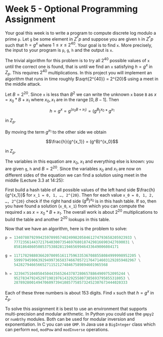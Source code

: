 # Week 5 - Optional Programming Assignment

Your goal this week is to write a program to compute discrete log modulo a prime `p`. Let `g` be some element in $Z^*p$ and suppose you are given `h` in $Z^*p$ such that $h = g^x$ where $1 \leq x \leq 2^{40}$. Your goal is to find `x`. More precisely, the input to your program is `p`, `g`, `h` and the output is `x`.

The trivial algorithm for this problem is to try all $2^{40}$ possible values of `x` until the correct one is found, that is until we find an `x` satisfying $h = g^x$ in $Z_p$. This requires $2^{40}$ multiplications. In this project you will implement an algorithm that runs in time roughly $\sqrt{2^{40}} = 2^{20}$ using a meet in the middle attack.

Let $`B = 2^{20}`$. Since `x` is less than $B^2$ we can write the unknown `x` base `B` as $x = x_0 * B + x_1$ where $x_0, x_1$ are in the range $[0, B−1]$. Then

$$h = g^x = g^{(x_0B+x_1)} = (g^B)^{x_0} * g^{x_1}$$

in $Z_p$.

By moving the term $g^{x_1}$ to the other side we obtain

$$\frac{h}{g^{x_1}} = (g^B)^{x_0}$$

in $Z_p$.

The variables in this equation are $`x_0`$, $`x_1`$ and everything else is known: you are given `g`, `h` and $`B = 2^{20}`$. Since the variables $`x_0`$ and $`x_1`$ are now on different sides of the equation we can find a solution using meet in the middle (Lecture 3.3 at 14:25):

First build a hash table of all possible values of the left hand side $\frac{h}{g^{x_1}}$ for `x_1 = 0, 1, …, 2^{20}`. Then for each value `x_0 = 0, 1, 2, …, 2^{20}` check if the right hand side $(g^B)^{x_0}$ is in this hash table. If so, then you have found a solution (`x_0`, `x_1`) from which you can compute the required `x` as $x = x_0 * B + x_1$. The overall work is about $2^{20}$ multiplications to build the table and another $2^{20}$ lookups in this table.

Now that we have an algorithm, here is the problem to solve:

```python
p = 134078079299425970995740249982058461274793658205923933 \
	77723561443721764030073546976801874298166903427690031 \
	858186486050853753882811946569946433649006084171

g = 11717829880366207009516117596335367088558084999998952205 \
	59997945906392949973658374667057217647146031292859482967 \
	5428279466566527115212748467589894601965568

h = 323947510405045044356526437872806578864909752095244 \
	952783479245297198197614329255807385693795855318053 \
	2878928001494706097394108577585732452307673444020333
```

Each of these three numbers is about 153 digits. Find `x` such that $h = g^x$ in $Z_p$.

To solve this assignment it is best to use an environment that supports multi-precision and modular arithmetic. In Python you could use the `gmpy2` or `numbthy` modules. Both can be used for modular inversion and exponentiation. In C you can use `GMP`. In Java use a `BigInteger` class which can perform `mod`, `modPow` and `modInverse` operations.


